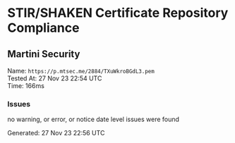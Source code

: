 # STIR/SHAKEN Certificate Repository Compliance

## Martini Security

Name: `https://p.mtsec.me/2884/TXuWkroBGdL3.pem`\
Tested At: 27 Nov 23 22:54 UTC\
Time: 166ms

### Issues

no warning, or error, or notice date level issues were found

Generated: 27 Nov 23 22:56 UTC